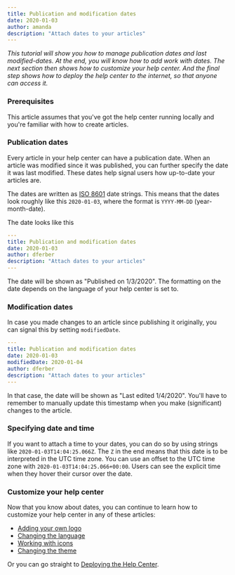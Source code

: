 ```yaml
---
title: Publication and modification dates
date: 2020-01-03
author: amanda
description: "Attach dates to your articles"
---
```


_This tutorial will show you how to manage publication dates and last modified-dates. At the end, you will know how to add work with dates. The next section then shows how to customize your help center. And the final step shows how to deploy the help center to the internet, so that anyone can access it._

### Prerequisites

This article assumes that you've got the help center running locally and you're familiar with how to create articles.

### Publication dates

Every article in your help center can have a publication date. When an article was modified since it was published, you can further specify the date it was last modified. These dates help signal users how up-to-date your articles are.

The dates are written as [ISO 8601](https://en.wikipedia.org/wiki/ISO_8601) date strings. This means that the dates look roughly like this `2020-01-03`, where the format is `YYYY-MM-DD` (year-month-date).

The date looks like this

```yaml
---
title: Publication and modification dates
date: 2020-01-03
author: dferber
description: "Attach dates to your articles"
---

```

The date will be shown as "Published on 1/3/2020". The formatting on the date depends on the language of your help center is set to.

### Modification dates

In case you made changes to an article since publishing it originally, you can signal this by setting `modifiedDate`.

```yaml
---
title: Publication and modification dates
date: 2020-01-03
modifiedDate: 2020-01-04
author: dferber
description: "Attach dates to your articles"
---

```

In that case, the date will be shown as "Last edited 1/4/2020".
You'll have to remember to manually update this timestamp when you make (significant) changes to the article.

### Specifying date and time

If you want to attach a time to your dates, you can do so by using strings like `2020-01-03T14:04:25.066Z`. The `Z` in the end means that this date is to be interpreted in the UTC time zone. You can use an offset to the UTC time zone with `2020-01-03T14:04:25.066+00:00`. Users can see the explicit time when they hover their cursor over the date.

### Customize your help center

Now that you know about dates, you can continue to learn how to customize your help center in any of these articles:

- [Adding your own logo](/articles/customizing-brand-logo)
- [Changing the language](/articles/customizing-locale)
- [Working with icons](/articles/customizing-icons)
- [Changing the theme](/articles/customizing-theme)

Or you can go straight to [Deploying the Help Center](/articles/deploy).
